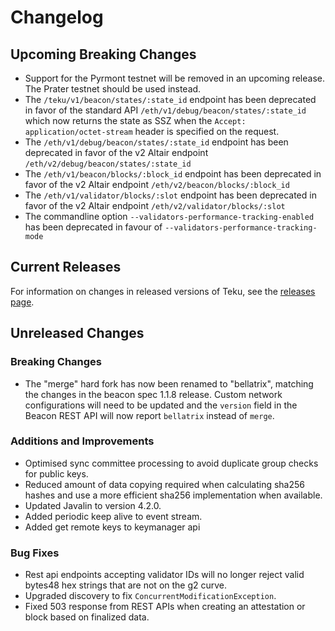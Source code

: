 
# Changelog

## Upcoming Breaking Changes
- Support for the Pyrmont testnet will be removed in an upcoming release. The Prater testnet should be used instead.
- The `/teku/v1/beacon/states/:state_id` endpoint has been deprecated in favor of the standard API `/eth/v1/debug/beacon/states/:state_id` which now returns the state as SSZ when the `Accept: application/octet-stream` header is specified on the request.
- The `/eth/v1/debug/beacon/states/:state_id` endpoint has been deprecated in favor of the v2 Altair endpoint `/eth/v2/debug/beacon/states/:state_id`
- The `/eth/v1/beacon/blocks/:block_id` endpoint has been deprecated in favor of the v2 Altair endpoint `/eth/v2/beacon/blocks/:block_id`
- The `/eth/v1/validator/blocks/:slot` endpoint has been deprecated in favor of the v2 Altair endpoint `/eth/v2/validator/blocks/:slot`
- The commandline option `--validators-performance-tracking-enabled` has been deprecated in favour of `--validators-performance-tracking-mode`
 
## Current Releases
For information on changes in released versions of Teku, see the [releases page](https://github.com/ConsenSys/teku/releases).

## Unreleased Changes
### Breaking Changes
* The "merge" hard fork has now been renamed to "bellatrix", matching the changes in the beacon spec 1.1.8 release.
    Custom network configurations will need to be updated and the `version` field in the Beacon REST API will now report `bellatrix` instead of `merge`.

### Additions and Improvements
* Optimised sync committee processing to avoid duplicate group checks for public keys.
* Reduced amount of data copying required when calculating sha256 hashes and use a more efficient sha256 implementation when available.
* Updated Javalin to version 4.2.0.
* Added periodic keep alive to event stream.
* Added get remote keys to keymanager api

### Bug Fixes
* Rest api endpoints accepting validator IDs will no longer reject valid bytes48 hex strings that are not on the g2 curve.
* Upgraded discovery to fix `ConcurrentModificationException`.
* Fixed 503 response from REST APIs when creating an attestation or block based on finalized data.